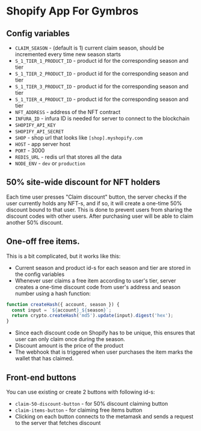 # Shopify App For Gymbros

## Config variables

- `CLAIM_SEASON` - (default is 1) current claim season, should be incremented every time new season starts
- `S_1_TIER_1_PRODUCT_ID` - product id for the corresponding season and tier
- `S_1_TIER_2_PRODUCT_ID` - product id for the corresponding season and tier
- `S_1_TIER_3_PRODUCT_ID` - product id for the corresponding season and tier
- `S_1_TIER_4_PRODUCT_ID` - product id for the corresponding season and tier
- `NFT_ADDRESS` - address of the NFT contract
- `INFURA_ID` - infura ID is needed for server to connect to the blockchain
- `SHOPIFY_API_KEY`
- `SHOPIFY_API_SECRET`
- `SHOP` - shop url that looks like `[shop].myshopify.com`
- `HOST` - app server host
- `PORT` - 3000
- `REDIS_URL` - redis url that stores all the data
- `NODE_ENV` - `dev` or `production`

## 50% site-wide discount for NFT holders

Each time user presses "Claim discount" button, the server checks if the user currently holds any NFT-s, and if so, it will create a one-time 50% discount bound to that user. This is done to prevent users from sharing the discount codes with other users. After purchasing user will be able to claim another 50% discount.

## One-off free items.

This is a bit complicated, but it works like this:

- Current season and product id-s for each season and tier are stored in the config variables
- Whenever user claims a free item according to user's tier, server creates a one-time discount code from user's address and season number using a hash function:

```js
function createHash({ account, season }) {
  const input = `${account}_${season}`;
  return crypto.createHash('md5').update(input).digest('hex');
}
```

- Since each discount code on Shopify has to be unique, this ensures that user can only claim once during the season.
- Discount amount is the price of the product
- The webhook that is triggered when user purchases the item marks the wallet that has claimed.

## Front-end buttons

You can use existing or create 2 buttons with following id-s:

- `claim-50-discount-button` - for 50% discount claiming button
- `claim-items-button` - for claiming free items button
- Clicking on each button connects to the metamask and sends a request to the server that fetches discount
